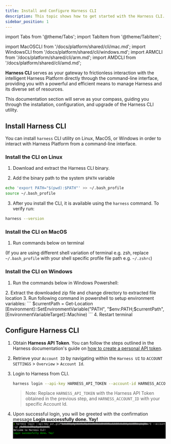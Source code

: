```yaml
---
title: Install and Configure Harness CLI
description: This topic shows how to get started with the Harness CLI.
sidebar_position: 1
---
```



import Tabs from '@theme/Tabs';
import TabItem from '@theme/TabItem';

<!---
Import statements for CLI downloads
<MacOSCLI />, <WindowsCLI />, <ARMCLI />, <AMDCLI />
-->
import MacOSCLI from '/docs/platform/shared/cli/mac.md';
import WindowsCLI from '/docs/platform/shared/cli/windows.md';
import ARMCLI from '/docs/platform/shared/cli/arm.md';
import AMDCLI from '/docs/platform/shared/cli/amd.md';

**Harness CLI** serves as your gateway to frictionless interaction with the intelligent Harness Platform directly through the command-line interface, providing you with a powerful and efficient means to manage Harness and its diverse set of resources.

This documentation section will serve as your compass, guiding you through the installation, configuration, and upgrade of the Harness CLI utility.

## Install Harness CLI

You can install `harness` CLI utility on Linux, MacOS, or Windows in order to interact with Harness Platform from a command-line interface.


<Tabs>
<TabItem value="Linux">


### Install the CLI on Linux

1. Download and extract the Harness CLI binary.
 
 <Tabs>
 <TabItem value="ARM">
 
 <ARMCLI />


</TabItem>
 <TabItem value="AMD">
 
 <AMDCLI />


</TabItem>
 </Tabs>
 

2. Add the binary path to the system `$PATH` variable
 ```bash
 echo 'export PATH="$(pwd):$PATH"' >> ~/.bash_profile
 source ~/.bash_profile
 ```
3. After you install the CLI, it is available using the `harness` command. To verify run:
 ```bash
 harness --version
 ```


</TabItem>
<TabItem value="MacOS">


### Install the CLI on MacOS

1. Run commands below on terminal
<MacOSCLI />

 (If you are using different shell variation of terminal e.g. zsh, replace `~/.bash_profile` with your shell specific profile file path e.g. `~/.zshrc`)


</TabItem>
<TabItem value="Windows">


### Install the CLI on Windows
1. Run the commands below in Windows Powershell:
 <WindowsCLI />
2. Extract the downloaded zip file and change directory to extracted file location
3. Run following command in powershell to setup environment variables:
 ```
 $currentPath = Get-Location 
 [Environment]::SetEnvironmentVariable("PATH", "$env:PATH;$currentPath", [EnvironmentVariableTarget]::Machine)
 ```
4. Restart terminal


</TabItem>
</Tabs>


## Configure Harness CLI

1. Obtain **Harness API Token**. You can follow the steps outlined in the Harness documentation's guide on [how to create a personal API token](/docs/platform/automation/api/add-and-manage-api-keys).

2. Retrieve your `Account ID` by navigating within the `Harness UI` to `ACCOUNT SETTINGS` > `Overview` > `Account Id`.

3. Login to Harness from CLI.
    ```bash
    harness login --api-key HARNESS_API_TOKEN --account-id HARNESS_ACCOUNT_ID
    ```
    > Note: Replace `HARNESS_API_TOKEN` with the Harness API Token obtained in the previous step, and `HARNESS_ACCOUNT_ID` with your specific Account Id.


4. Upon successful login, you will be greeted with the confirmation message **Login successfully done. Yay!**
![Harness Login](./static/harnesscli-login-successful.png)
